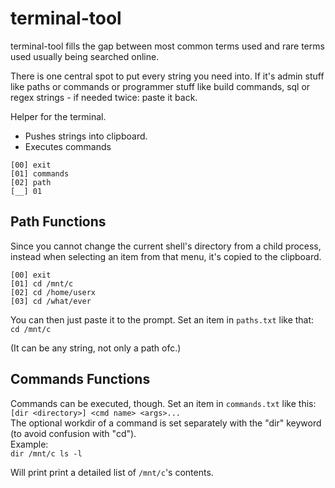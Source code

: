 # terminal-tool

terminal-tool fills the gap between most common terms used
and rare terms used usually being searched online.

There is one central spot to put every string you need into.
If it's admin stuff like paths or commands or programmer stuff
like build commands, sql or regex strings - if needed twice:
paste it back.

Helper for the terminal.

- Pushes strings into clipboard.
- Executes commands

`[00] exit`  
`[01] commands`     
`[02] path`  
`[__] 01`

## Path Functions
Since you cannot change the current shell's directory from a child process,
instead when selecting an item from that menu, it's copied to the clipboard.

`[00] exit`  
`[01] cd /mnt/c`  
`[02] cd /home/userx`  
`[03] cd /what/ever`  

You can then just paste it to the prompt.
Set an item in `paths.txt` like that:  
`cd /mnt/c`  

(It can be any string, not only a path ofc.)

## Commands Functions
Commands can be executed, though.
Set an item in `commands.txt` like this:  
`[dir <directory>] <cmd name> <args>...`  
The optional workdir of a command is set separately with the "dir" keyword
(to avoid confusion with "cd").  
Example:  
`dir /mnt/c ls -l`

Will print print a detailed list of `/mnt/c`'s contents.
